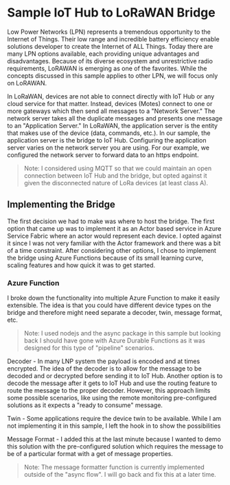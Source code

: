 # Sample IoT Hub to LoRaWAN Bridge

Low Power Networks (LPN) represents a tremendous opportunity to the Internet of Things. Their low range and incredible battery efficiency enable solutions developer to create the Internet of ALL Things. Today there are many LPN options available, each providing unique advantages and disadvantages.  Because of its diverse ecosystem and unrestrictive radio requirements, LoRAWAN is emerging as one of the favorites. While the concepts discussed in this sample applies to other LPN, we will focus only on LoRAWAN.

In LoRaWAN, devices are not able to connect directly with IoT Hub or any cloud service for that matter. Instead, devices (Motes) connect to one or more gateways which then send all messages to a "Network Server." The network server takes all the duplicate messages and presents one message to an "Application Server." In LoRaWAN, the application server is the entity that makes use of the device (data, commands, etc.). In our sample, the application server is the bridge to IoT Hub. Configuring the application server varies on the network server you are using. For our example, we configured the network server to forward data to an https endpoint. 

>Note: I considered using MQTT so that we could maintain an open connection between IoT Hub and the bridge, but opted against it given the disconnected nature of LoRa devices (at least class A).

## Implementing the Bridge

The first decision we had to make was where to host the bridge. The first option that came up was to implement it as an Actor based service in Azure Service Fabric where an actor would represent each device. I opted against it since I was not very familiar with the Actor framework and there was a bit of a time constraint. After considering other options, I chose to implement the bridge using Azure Functions because of its small learning curve, scaling features and how quick it was to get started.

### Azure Function

I broke down the functionality into multiple Azure Function to make it easily extensible. The idea is that you could have different device types on the bridge and therefore might need separate a decoder, twin, message format, etc. 

>Note: I used nodejs and the async package in this sample but looking back I should have gone with Azure Durable Functions as it was designed for this type of "pipeline" scenarios.

Decoder - In many LNP system the payload is encoded and at times encrypted. The idea of the decoder is to allow for the message to be decoded and or decrypted before sending it to IoT Hub. Another option is to decode the message after it gets to IoT Hub and use the routing feature to route the message to the proper decoder. However, this approach limits some possible scenarios, like using the remote monitoring pre-configured solutions as it expects a "ready to consume" message.

Twin - Some applications require the device twin to be available. While I am not implementing it in this sample, I left the hook in to show the possibilities

Message Format - I added this at the last minute because I wanted to demo this solution with the pre-configured solution which requires the message to be of a particular format with a get of message properties.

>Note: The message formatter function is currently implemented outside of the "async flow". I will go back and fix this at a later time.
